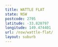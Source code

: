 ```yaml
---
title: WATTLE FLAT
state: NSW
postcode: 2795
latitude: -33.820797
longitude: 149.474401
url: /nsw/wattle-flat/
layout: suburb
---
```

